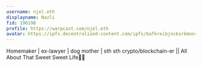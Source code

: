 ```yaml
---
username: njel.eth
displayname: Nazli
fid: 196198
profile: https://warpcast.com/njel.eth
avatar: https://ipfs.decentralized-content.com/ipfs/bafkreibjncbsrkmonreii6rx5l544t3vmvt6kucbxavucma62mzq24oyhe
---
```

Homemaker | ex-lawyer | dog mother | sth sth crypto/blockchain-er || All About That Sweet Sweet Life🎂🛟  
